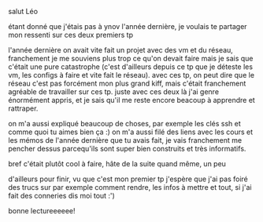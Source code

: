 salut Léo

étant donné que j'étais pas à ynov l'année dernière, je voulais te partager mon ressenti sur ces deux premiers tp

l'année dernière on avait vite fait un projet avec des vm et du réseau, franchement je me souviens plus trop ce qu'on devait faire mais je sais que c'était une pure catastrophe (c'est d'ailleurs depuis ce tp que je déteste les vm, les configs à faire et vite fait le réseau). avec ces tp, on peut dire que le réseau c'est pas forcément mon plus grand kiff, mais c'était franchement agréable de travailler sur ces tp. juste avec ces deux là j'ai genre énormément appris, et je sais qu'il me reste encore beacoup à apprendre et rattraper.


on m'a aussi expliqué beaucoup de choses, par exemple les clés ssh et comme quoi tu aimes bien ça :)
on m'a aussi filé des liens avec les cours et les mémos de l'année dernière que tu avais fait, je vais franchement me pencher dessus parcequ'ils sont super bien construits et très informatifs.

bref c'était plutôt cool à faire, hâte de la suite quand même, un peu

d'ailleurs pour finir, vu que c'est mon premier tp j'espère que j'ai pas foiré des trucs sur par exemple comment rendre, les infos à mettre et tout, si j'ai fait des conneries dis moi tout :')

bonne lectureeeeee!